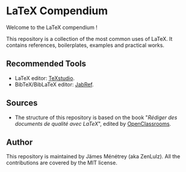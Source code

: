 # LaTeX Compendium

Welcome to the LaTeX compendium !

This repository is a collection of the most common uses of LaTeX. It contains references, boilerplates, examples and practical works.

## Recommended Tools

- LaTeX editor: [TeXstudio](http://www.texstudio.org/).
- BibTeX/BibLaTeX editor: [JabRef](https://www.jabref.org/).

## Sources

- The structure of this repository is based on the book "_Rédiger des documents de qualité avec LaTeX_", edited by [OpenClassrooms](https://openclassrooms.com/courses/redigez-des-documents-de-qualite-avec-latex).

## Author

This repository is maintained by Jämes Ménétrey (aka ZenLulz). All the contributions are covered by the MIT license.